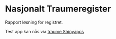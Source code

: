 # Nasjonalt Traumeregister

Rapport løsning for registret.

Test app kan nås via [traume Shinyapps]


[traume Shinyapps]: https://yusbk.shinyapps.io/enhetapp/
